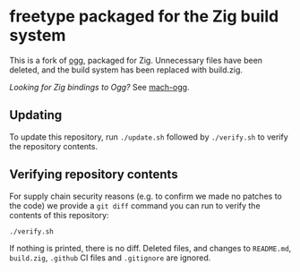 # freetype packaged for the Zig build system

This is a fork of [ogg](https://github.com/xiph/ogg), packaged for Zig. Unnecessary files have been deleted, and the build system has been replaced with build.zig.

_Looking for Zig bindings to Ogg?_ See [mach-ogg](https://github.com/hexops/mach-ogg).

## Updating

To update this repository, run `./update.sh` followed by `./verify.sh` to verify the repository contents.

## Verifying repository contents

For supply chain security reasons (e.g. to confirm we made no patches to the code) we provide a `git diff` command you can run to verify the contents of this repository:

```sh
./verify.sh
```

If nothing is printed, there is no diff. Deleted files, and changes to `README.md`, `build.zig`, `.github` CI files and `.gitignore` are ignored.
